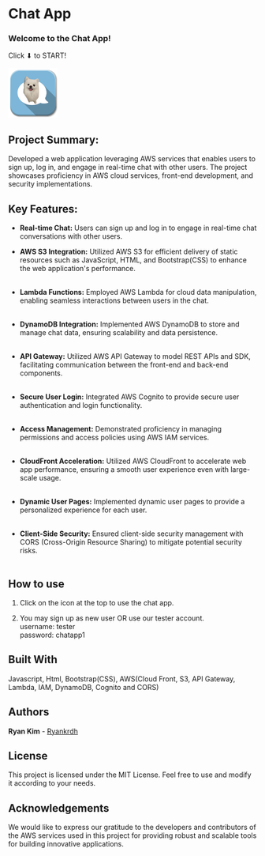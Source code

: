 # Chat App

### Welcome to the Chat App! 

Click ⬇ to START!<br><br>
<a href="https://dk9docly2kxyz.cloudfront.net/"><img src="img/chat-icon.png" width="100" height="100"></a>

## Project Summary:
Developed a web application leveraging AWS services that enables users to sign up, log in, and engage in real-time chat with other users. The project showcases proficiency in AWS cloud services, front-end development, and security implementations.

## Key Features:
* **Real-time Chat:** Users can sign up and log in to engage in real-time chat conversations with other users.

* **AWS S3 Integration:** Utilized AWS S3 for efficient delivery of static resources such as JavaScript, HTML, and Bootstrap(CSS) to enhance the web application's performance. <br>
&nbsp;
* **Lambda Functions:** Employed AWS Lambda for cloud data manipulation, enabling seamless interactions between users in the chat. <br>
&nbsp;
* **DynamoDB Integration:** Implemented AWS DynamoDB to store and manage chat data, ensuring scalability and data persistence. <br>
&nbsp;
* **API Gateway:** Utilized AWS API Gateway to model REST APIs and SDK, facilitating communication between the front-end and back-end components. <br>
&nbsp;
* **Secure User Login:** Integrated AWS Cognito to provide secure user authentication and login functionality. <br>
&nbsp;
* **Access Management:** Demonstrated proficiency in managing permissions and access policies using AWS IAM services. <br>
&nbsp;
* **CloudFront Acceleration:** Utilized AWS CloudFront to accelerate web app performance, ensuring a smooth user experience even with large-scale usage. <br>
&nbsp;
* **Dynamic User Pages:** Implemented dynamic user pages to provide a personalized experience for each user. <br>
&nbsp;
* **Client-Side Security:** Ensured client-side security management with CORS (Cross-Origin Resource Sharing) to mitigate potential security risks. <br>
&nbsp;



## How to use

1. Click on the icon at the top to use the chat app.

2. You may sign up as new user OR use our tester account. <br>
   username: tester <br>
   password: chatapp1

## Built With

Javascript, Html, Bootstrap(CSS), AWS(Cloud Front, S3, API Gateway, Lambda, IAM, DynamoDB, Cognito and CORS)

## Authors

**Ryan Kim** - [Ryankrdh](https://github.com/ryankrdh)

## License

This project is licensed under the MIT License. Feel free to use and modify it according to your needs.

## Acknowledgements

We would like to express our gratitude to the developers and contributors of the AWS services used in this project for providing robust and scalable tools for building innovative applications.
